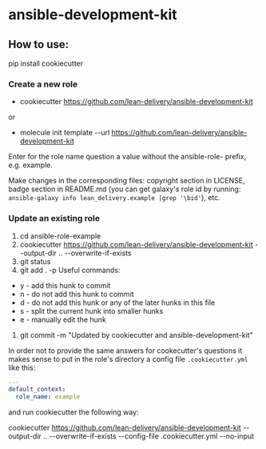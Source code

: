 ansible-development-kit
=========

## How to use:

pip install cookiecutter

### Create a new role

- cookiecutter https://github.com/lean-delivery/ansible-development-kit

or

- molecule init template --url https://github.com/lean-delivery/ansible-development-kit

Enter for the role name question a value without the ansible-role- prefix, e.g. example.

Make changes in the corresponding files: copyright section in LICENSE, badge section in README.md
(you can get galaxy's role id by running: `ansible-galaxy info lean_delivery.example |grep '\bid'`), etc.

### Update an existing role

1. cd ansible-role-example
1. cookiecutter https://github.com/lean-delivery/ansible-development-kit --output-dir .. --overwrite-if-exists
1. git status
1. git add . -p
Useful commands:
- y - add this hunk to commit
- n - do not add this hunk to commit
- d - do not add this hunk or any of the later hunks in this file
- s - split the current hunk into smaller hunks
- e - manually edit the hunk
1. git commit -m "Updated by cookiecutter and ansible-development-kit"

In order not to provide the same answers for cookecutter's questions it makes sense to put in the role's directory a config file `.cookiecutter.yml` like this:

```yaml
---
default_context:
  role_name: example
```

and run cookiecutter the following way:

cookiecutter https://github.com/lean-delivery/ansible-development-kit --output-dir .. --overwrite-if-exists --config-file .cookiecutter.yml --no-input
